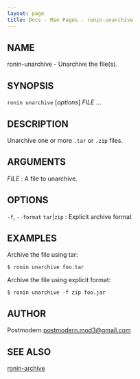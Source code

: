 ```yaml
---
layout: page
title: Docs - Man Pages - ronin-unarchive
---
```


## NAME

ronin-unarchive - Unarchive the file(s).

## SYNOPSIS

`ronin unarchive` [*options*] *FILE* ...

## DESCRIPTION

Unarchive one or more `.tar` or `.zip` files.

## ARGUMENTS

*FILE*
: A file to unarchive.

## OPTIONS

`-f`, `--format` `tar`\|`zip`
: Explicit archive format

## EXAMPLES

Archive the file using tar:

    $ ronin unarchive foo.tar

Archive the file using explicit format:

    $ ronin unarchive -f zip foo.jar

## AUTHOR

Postmodern <postmodern.mod3@gmail.com>

## SEE ALSO

[ronin-archive](ronin-archive.1.html)

